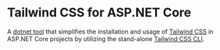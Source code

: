 # Tailwind CSS for ASP.NET Core

A [dotnet tool](https://www.nuget.org/packages/tailwindcss-dotnet) that simplifies the installation and usage of [Tailwind CSS](https://tailwindcss.com) in ASP.NET Core projects by utilizing the stand-alone [Tailwind CSS CLI](https://github.com/tailwindlabs/tailwindcss/tree/master/standalone-cli).
